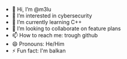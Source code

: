 - 👋 Hi, I’m @m3lu
- 👀 I’m interested in cybersecurity
- 🌱 I’m currently learning C++
- 💞️ I’m looking to collaborate on feature plans
- 📫 How to reach me: trough github
- 😄 Pronouns: He/Him
- ⚡ Fun fact: I'm balkan

